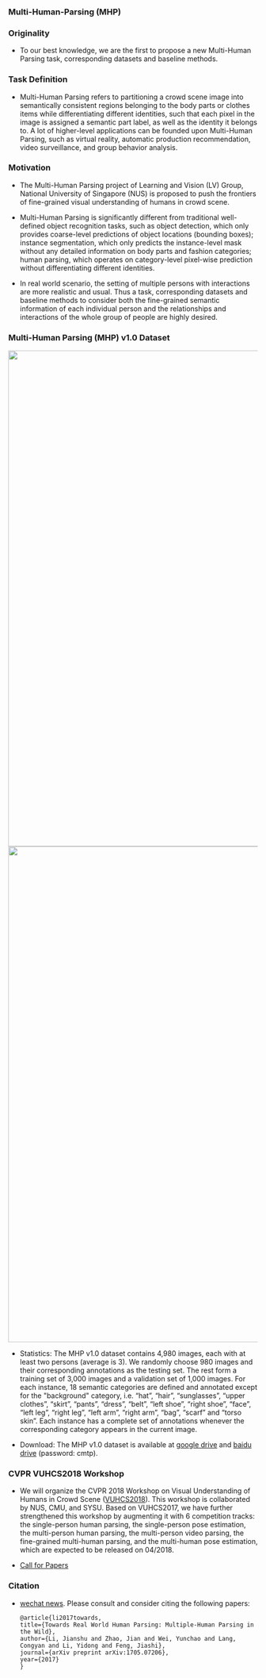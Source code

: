 ### Multi-Human-Parsing (MHP)

### Originality
- To our best knowledge, we are the first to propose a new Multi-Human Parsing task, corresponding datasets and baseline methods.


### Task Definition
- Multi-Human Parsing refers to partitioning a crowd scene image into semantically consistent regions belonging to the body parts or clothes items while differentiating different identities, such that each pixel in the image is assigned a semantic part label, as well as the identity it belongs to. A lot of higher-level applications can be founded upon Multi-Human Parsing, such as virtual reality, automatic production recommendation, video surveillance, and group behavior analysis.


### Motivation
- The Multi-Human Parsing project of Learning and Vision (LV) Group, National University of Singapore (NUS) is proposed to push the frontiers of fine-grained visual understanding of humans in crowd scene. 


- Multi-Human Parsing is significantly different from traditional well-defined object recognition tasks, such as object detection, which only provides coarse-level predictions of object locations (bounding boxes); instance segmentation, which only predicts the instance-level mask without any detailed information on body parts and fashion categories; human parsing, which operates on category-level pixel-wise prediction without differentiating different identities. 


- In real world scenario, the setting of multiple persons with interactions are more realistic and usual. Thus a task, corresponding datasets and baseline methods to consider both the fine-grained semantic information of each individual person and the relationships and interactions of the whole group of people are highly desired.


### Multi-Human Parsing (MHP) v1.0 Dataset
<img src="https://github.com/ZhaoJ9014/Multi-Human-Parsing_MHP/blob/master/Figures/Fig1.png" width="1000px"/>


<img src="https://github.com/ZhaoJ9014/Multi-Human-Parsing_MHP/blob/master/Figures/Fig2.png" width="1000px"/>


- Statistics: The MHP v1.0 dataset contains 4,980 images, each with at least two persons (average is 3). We randomly choose 980 images and their corresponding annotations as the testing set. The rest form a training set of 3,000 images and a validation set of 1,000 images. For each instance, 18 semantic categories are defined and annotated except for the "background" category, i.e. “hat”, “hair”, “sunglasses”, “upper clothes”, “skirt”, “pants”, “dress”, “belt”, “left shoe”, “right shoe”, “face”, “left leg”, “right leg”, “left arm”, “right arm”, “bag”, “scarf” and “torso skin”. Each instance has a complete set of annotations whenever the corresponding category appears in the current image. 


- Download: The MHP v1.0 dataset is available at [google drive](https://drive.google.com/file/d/1hTS8QJBuGdcppFAr_bvW2tsD9hW_ptr5/view?usp=sharing) and [baidu drive](https://pan.baidu.com/s/1mjTtWqW) (password: cmtp).


### CVPR VUHCS2018 Workshop
- We will organize the CVPR 2018 Workshop on Visual Understanding of Humans in Crowd Scene ([VUHCS2018](http://cvpr2018.thecvf.com/program/workshops)). This workshop is collaborated by NUS, CMU, and SYSU. Based on VUHCS2017, we have further strengthened this workshop by augmenting it with 6 competition tracks: the single-person human parsing, the single-person pose estimation, the multi-person human parsing, the multi-person video parsing, the fine-grained multi-human parsing, and the multi-human pose estimation, which are expected to be released on 04/2018.


- [Call for Papers](https://www.ece.nus.edu.sg/lv/files/VUHCS2018.pdf)


### Citation
- [wechat news](https://mp.weixin.qq.com/s/tfiPHvkhPW4HDEUzBMseGQ). Please consult and consider citing the following papers:


      @article{li2017towards,
      title={Towards Real World Human Parsing: Multiple-Human Parsing in the Wild},
      author={Li, Jianshu and Zhao, Jian and Wei, Yunchao and Lang, Congyan and Li, Yidong and Feng, Jiashi},
      journal={arXiv preprint arXiv:1705.07206},
      year={2017}
      }
